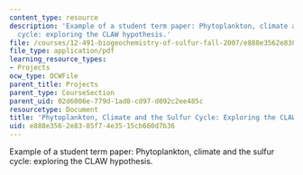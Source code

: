 ```yaml
---
content_type: resource
description: 'Example of a student term paper: Phytoplankton, climate and the sulfur
  cycle: exploring the CLAW hypothesis.'
file: /courses/12-491-biogeochemistry-of-sulfur-fall-2007/e888e3562e8385f74e3515cb660d7b36_clayton.pdf
file_type: application/pdf
learning_resource_types:
- Projects
ocw_type: OCWFile
parent_title: Projects
parent_type: CourseSection
parent_uid: 02d6006e-779d-1ad8-cd97-d092c2ee485c
resourcetype: Document
title: 'Phytoplankton, Climate and the Sulfur Cycle: Exploring the CLAW Hypothesis'
uid: e888e356-2e83-85f7-4e35-15cb660d7b36
---
```

Example of a student term paper: Phytoplankton, climate and the sulfur cycle: exploring the CLAW hypothesis.

